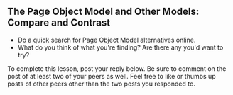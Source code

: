 ## The Page Object Model and Other Models: Compare and Contrast

- Do a quick search for Page Object Model alternatives online.
- What do you think of what you're finding? Are there any you'd want to try?

To complete this lesson, post your reply below. Be sure to comment on the post
of at least two of your peers as well. Feel free to like or thumbs up posts of
other peers other than the two posts you responded to.
